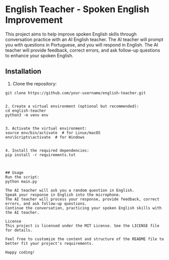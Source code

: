 # English Teacher - Spoken English Improvement

This project aims to help improve spoken English skills through conversation practice with an AI English teacher. The AI teacher will prompt you with questions in Portuguese, and you will respond in English. The AI teacher will provide feedback, correct errors, and ask follow-up questions to enhance your spoken English.

## Installation

1. Clone the repository:
```shell
git clone https://github.com/your-username/english-teacher.git


2. Create a virtual environment (optional but recommended):
cd english-teacher
python3 -m venv env


3. Activate the virtual environment:
source env/bin/activate  # for Linux/macOS
env\Scripts\activate  # for Windows


4. Install the required dependencies:
pip install -r requirements.txt



## Usage
Run the script:
python main.py

The AI teacher will ask you a random question in English.
Speak your response in English into the microphone.
The AI teacher will process your response, provide feedback, correct errors, and ask follow-up questions.
Continue the conversation, practicing your spoken English skills with the AI teacher.

License
This project is licensed under the MIT License. See the LICENSE file for details.

Feel free to customize the content and structure of the README file to better fit your project's requirements.

Happy coding!
